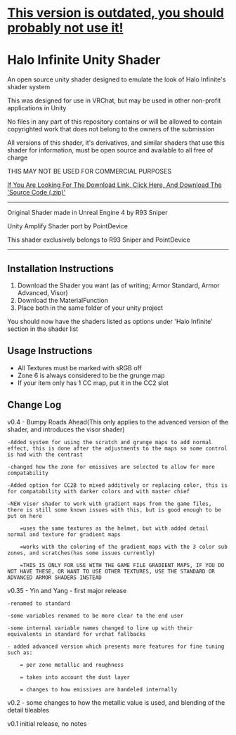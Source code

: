 # [This version is outdated, you should probably not use it!](https://github.com/R93Sniper/HaloInfiniteVRCShader)

# Halo Infinite Unity Shader
An open source unity shader designed to emulate the look of Halo Infinite's shader system

This was designed for use in VRChat, but may be used in other non-profit applications in Unity

No files in any part of this repository contains or will be allowed to contain copyrighted work that does not belong to the owners of the submission

All versions of this shader, it's derivatives, and similar shaders that use this shader for information, must be open source and available to all free of charge

THIS MAY NOT BE USED FOR COMMERCIAL PURPOSES

[If You Are Looking For The Download Link, Click Here, And Download The 'Source Code (.zip)'](https://github.com/R93Sniper/HaloInfiniteVRCShader/releases/latest)

----------------------------------------------------------------------------------------------

Original Shader made in Unreal Engine 4 by R93 Sniper

Unity Amplify Shader port by PointDevice

This shader exclusively belongs to R93 Sniper and PointDevice

----------------------------------------------------------------------------------------------







Installation Instructions
----------------------------------------------------------------------------------------------
1. Download the Shader you want (as of writing; Armor Standard, Armor Advanced, Visor)
2. Download the MaterialFunction
3. Place both in the same folder of your unity project

You should now have the shaders listed as options under 'Halo Infinite' section in the shader list


Usage Instructions
----------------------------------------------------------------------------------------------
- All Textures must be marked with sRGB off
- Zone 6 is always considered to be the grunge map
- If your item only has 1 CC map, put it in the CC2 slot

Change Log
----------------------------------------------------------------------------------------------
v0.4 - Bumpy Roads Ahead(This only applies to the advanced version of the shader, and introduces the visor shader)
	
	-Added system for using the scratch and grunge maps to add normal effect, this is done after the adjustments to the maps so some control is had with the contrast
	
	-changed how the zone for emissives are selected to allow for more compatability
	
	-Added option for CC2B to mixed additively or replacing color, this is for compatability with darker colors and with master chief
	
	-NEW visor shader to work with gradient maps from the game files, there is still some known issues with this, but is good enough to be put on here 
		
		=uses the same textures as the helmet, but with added detail normal and texture for gradient maps
		
		=works with the coloring of the gradient maps with the 3 color sub zones, and scratches(has some issues currently)
		
		=THIS IS ONLY FOR USE WITH THE GAME FILE GRADIENT MAPS, IF YOU DO NOT HAVE THESE, OR WANT TO USE OTHER TEXTURES, USE THE STANDARD OR ADVANCED ARMOR SHADERS INSTEAD

v0.35 - Yin and Yang - first major release 

	-renamed to standard 
	
	-some variables renamed to be more clear to the end user 
	
	-some internal variable names changed to line up with their equivalents in standard for vrchat fallbacks
	
	- added advanced version which presents more features for fine tuning such as:
	
		= per zone metallic and roughness
		
		= takes into account the dust layer 
		
		= changes to how emissives are handeled internally 

v0.2 - some changes to how the metallic value is used, and blending of the detail tileables

v0.1 initial release, no notes 
